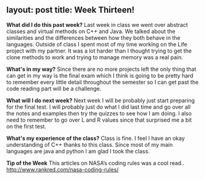 layout: post
title: Week Thirteen!
---

**What did I do this past week?**
Last week in class we went over abstract classes and virtual methods on C++ and Java. We talked about the similarities and the differences between how they both behave in the languages. Outside of class I spent most of my time working on the Life project with my partner. It was a lot harder than I thought trying to get the clone methods to work and trying to manage memory was a real pain.

**What's in my way?**
Since there are no more projects left the only thing that can get in my way is the final exam which I think is going to be pretty hard to remember every little detail throughout the semester so I can get past the code reading part will be a challenge.

**What will I do next week?**
Next week I will be probably just start preparing for the final test. I will probably just do what I did last time and go over all the notes and examples then try the quizzes to see how I am doing. I also need to remember to go over L and R values since that surprised me a bit on the first test.

**What's my experience of the class?**
Class is fine. I feel I have an okay understanding of C++ thanks to this class. Since most of my main languages are java and python I am glad I took the class. 

**Tip of the Week**
This articles on NASA’s coding rules was a cool read.. <http://www.rankred.com/nasa-coding-rules/>
